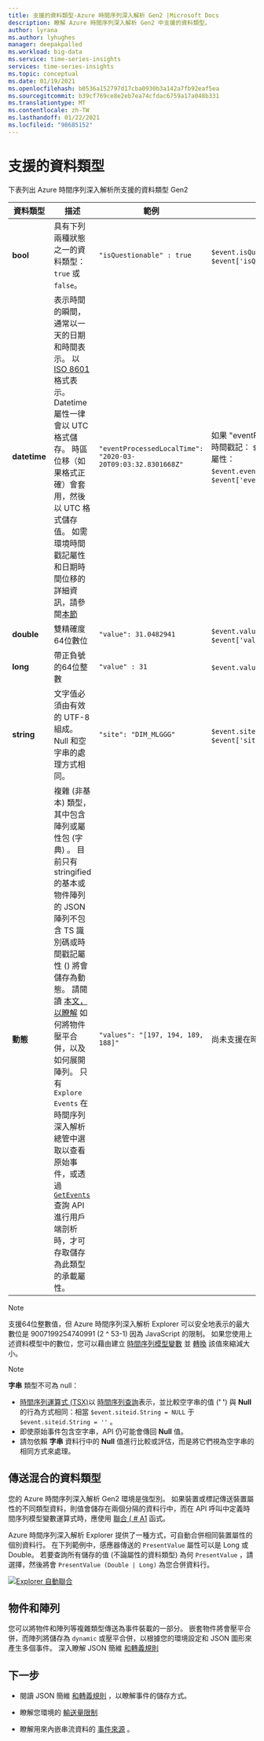 ```yaml
---
title: 支援的資料類型-Azure 時間序列深入解析 Gen2 |Microsoft Docs
description: 瞭解 Azure 時間序列深入解析 Gen2 中支援的資料類型。
author: lyrana
ms.author: lyhughes
manager: deepakpalled
ms.workload: big-data
ms.service: time-series-insights
services: time-series-insights
ms.topic: conceptual
ms.date: 01/19/2021
ms.openlocfilehash: b0536a152797d17cba0930b3a142a7fb92eaf5ea
ms.sourcegitcommit: b39cf769ce8e2eb7ea74cfdac6759a17a048b331
ms.translationtype: MT
ms.contentlocale: zh-TW
ms.lasthandoff: 01/22/2021
ms.locfileid: "98685152"
---
```

# <a name="supported-data-types"></a>支援的資料類型

下表列出 Azure 時間序列深入解析所支援的資料類型 Gen2

| 資料類型 | 描述 | 範例 | [時間序列運算式語法](/rest/api/time-series-insights/reference-time-series-expression-syntax) | Parquet 中的屬性資料行名稱
|---|---|---|---|---|
| **bool** | 具有下列兩種狀態之一的資料類型：`true` 或 `false`。 | `"isQuestionable" : true` | `$event.isQuestionable.Bool` 或 `$event['isQuestionable'].Bool` | `isQuestionable_bool`
| **datetime** | 表示時間的瞬間，通常以一天的日期和時間表示。 以 [ISO 8601](https://www.iso.org/iso-8601-date-and-time-format.html) 格式表示。 Datetime 屬性一律會以 UTC 格式儲存。 時區位移（如果格式正確）會套用，然後以 UTC 格式儲存值。 如需環境時間戳記屬性和日期時間位移的詳細資訊，請參閱[本節](concepts-streaming-ingestion-event-sources.md#event-source-timestamp) | `"eventProcessedLocalTime": "2020-03-20T09:03:32.8301668Z"` |  如果 "eventProcessedLocalTime" 是事件來源時間戳記： `$event.$ts` 。 如果是另一個 JSON 屬性： `$event.eventProcessedLocalTime.DateTime` 或 `$event['eventProcessedLocalTime'].DateTime` | `eventProcessedLocalTime_datetime`
| **double** | 雙精確度64位數位  | `"value": 31.0482941` | `$event.value.Double` 或 `$event['value'].Double` |  `value_double`
| **long** | 帶正負號的64位整數  | `"value" : 31` | `$event.value.Long` 或 `$event['value'].Long` |  `value_long`
| **string** | 文字值必須由有效的 UTF-8 組成。 Null 和空字串的處理方式相同。 |  `"site": "DIM_MLGGG"`| `$event.site.String` 或 `$event['site'].String`| `site_string`
| **動態** | 複雜 (非基本) 類型，其中包含陣列或屬性包 (字典) 。 目前只有 stringified 的基本或物件陣列的 JSON 陣列不包含 TS 識別碼或時間戳記屬性 () 將會儲存為動態。 請閱讀 [本文，以瞭解](./concepts-json-flattening-escaping-rules.md) 如何將物件壓平合併，以及如何展開陣列。 只有 `Explore Events` 在時間序列深入解析總管中選取以查看原始事件，或透過 [`GetEvents`](/rest/api/time-series-insights/dataaccessgen2/query/execute#getevents) 查詢 API 進行用戶端剖析時，才可存取儲存為此類型的承載屬性。 |  `"values": "[197, 194, 189, 188]"` | 尚未支援在時間序列運算式中參考動態類型 | `values_dynamic`

> [!NOTE]
> 支援64位整數值，但 Azure 時間序列深入解析 Explorer 可以安全地表示的最大數位是 9007199254740991 (2 ^ 53-1) 因為 JavaScript 的限制。 如果您使用上述資料模型中的數位，您可以藉由建立 [時間序列模型變數](./concepts-variables.md#numeric-variables) 並 [轉換](/rest/api/time-series-insights/reference-time-series-expression-syntax#conversion-functions) 該值來縮減大小。

> [!NOTE]
> **字串** 類型不可為 null：
>
> * [時間序列運算式 (TSX)](/rest/api/time-series-insights/reference-time-series-expression-syntax)以 [時間序列查詢](/rest/api/time-series-insights/reference-query-apis)表示，並比較空字串的值 (**' '**) 與 **Null** 的行為方式相同：相當 `$event.siteid.String = NULL` 于 `$event.siteid.String = ''` 。
> * 即使原始事件包含空字串，API 仍可能會傳回 **Null** 值。
> * 請勿依賴 **字串** 資料行中的 **Null** 值進行比較或評估，而是將它們視為空字串的相同方式來處理。

## <a name="sending-mixed-data-types"></a>傳送混合的資料類型

您的 Azure 時間序列深入解析 Gen2 環境是強型別。 如果裝置或標記傳送裝置屬性的不同類型資料，則值會儲存在兩個分隔的資料行中，而在 API 呼叫中定義時間序列模型變數運算式時，應使用 [聯合 ( # A1](/rest/api/time-series-insights/reference-time-series-expression-syntax#other-functions) 函式。

Azure 時間序列深入解析 Explorer 提供了一種方式，可自動合併相同裝置屬性的個別資料行。 在下列範例中，感應器傳送的 `PresentValue` 屬性可以是 Long 或 Double。 若要查詢所有儲存的值 (不論屬性的資料類型) 為何 `PresentValue` ，請選擇，然後將會 `PresentValue (Double | Long)` 為您合併資料行。

[![Explorer 自動聯合](media\concepts-supported-data-types/explorer-auto-coalesce-sample.png)](media\concepts-supported-data-types/explorer-auto-coalesce-sample.png#lightbox)

## <a name="objects-and-arrays"></a>物件和陣列

您可以將物件和陣列等複雜類型傳送為事件裝載的一部分。 嵌套物件將會壓平合併，而陣列將儲存為 `dynamic` 或壓平合併，以根據您的環境設定和 JSON 圖形來產生多個事件。 深入瞭解 JSON 簡維 [和轉義規則](./concepts-json-flattening-escaping-rules.md)

## <a name="next-steps"></a>下一步

* 閱讀 JSON 簡維 [和轉義規則](./concepts-json-flattening-escaping-rules.md) ，以瞭解事件的儲存方式。

* 瞭解您環境的 [輸送量限制](./concepts-streaming-ingress-throughput-limits.md)

* 瞭解用來內嵌串流資料的 [事件來源](concepts-streaming-ingestion-event-sources.md) 。
